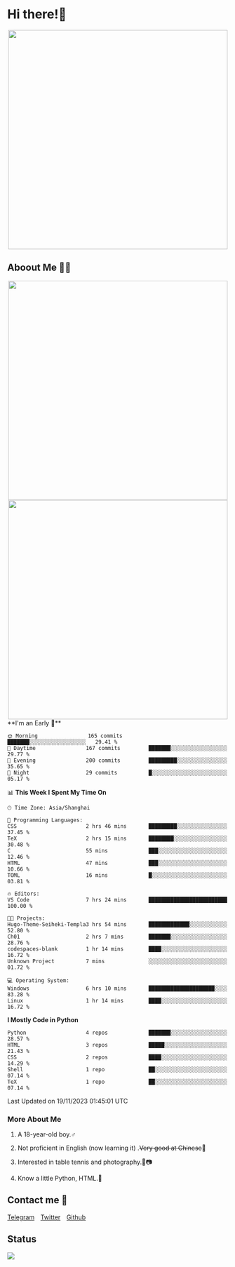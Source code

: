 # Hi there!🎉

<div align=center><img src="https://count.getloli.com/get/@Cicada000?theme=moebooru" width=500px></div>

## Aboout Me 👀💦

<div align=center>
<img src="https://github-readme-stats.vercel.app/api?username=Cicada000&show_icons=true&theme=tokyonight" width=500px>
<br>
<img src="https://github-readme-stats.vercel.app/api/top-langs/?username=Cicada000&show_icons=true&theme=tokyonight&layout=compact" width=500px>
</div>
<!--START_SECTION:waka-->
**I'm an Early 🐤** 

```text
🌞 Morning                165 commits         ███████░░░░░░░░░░░░░░░░░░   29.41 % 
🌆 Daytime                167 commits         ███████░░░░░░░░░░░░░░░░░░   29.77 % 
🌃 Evening                200 commits         █████████░░░░░░░░░░░░░░░░   35.65 % 
🌙 Night                  29 commits          █░░░░░░░░░░░░░░░░░░░░░░░░   05.17 % 
```


📊 **This Week I Spent My Time On** 

```text
🕑︎ Time Zone: Asia/Shanghai

💬 Programming Languages: 
CSS                      2 hrs 46 mins       █████████░░░░░░░░░░░░░░░░   37.45 % 
TeX                      2 hrs 15 mins       ████████░░░░░░░░░░░░░░░░░   30.48 % 
C                        55 mins             ███░░░░░░░░░░░░░░░░░░░░░░   12.46 % 
HTML                     47 mins             ███░░░░░░░░░░░░░░░░░░░░░░   10.66 % 
TOML                     16 mins             █░░░░░░░░░░░░░░░░░░░░░░░░   03.81 % 

🔥 Editors: 
VS Code                  7 hrs 24 mins       █████████████████████████   100.00 % 

🐱‍💻 Projects: 
Hugo-Theme-Seiheki-Templa3 hrs 54 mins       █████████████░░░░░░░░░░░░   52.80 % 
Ch01                     2 hrs 7 mins        ███████░░░░░░░░░░░░░░░░░░   28.76 % 
codespaces-blank         1 hr 14 mins        ████░░░░░░░░░░░░░░░░░░░░░   16.72 % 
Unknown Project          7 mins              ░░░░░░░░░░░░░░░░░░░░░░░░░   01.72 % 

💻 Operating System: 
Windows                  6 hrs 10 mins       █████████████████████░░░░   83.28 % 
Linux                    1 hr 14 mins        ████░░░░░░░░░░░░░░░░░░░░░   16.72 % 
```

**I Mostly Code in Python** 

```text
Python                   4 repos             ███████░░░░░░░░░░░░░░░░░░   28.57 % 
HTML                     3 repos             █████░░░░░░░░░░░░░░░░░░░░   21.43 % 
CSS                      2 repos             ████░░░░░░░░░░░░░░░░░░░░░   14.29 % 
Shell                    1 repo              ██░░░░░░░░░░░░░░░░░░░░░░░   07.14 % 
TeX                      1 repo              ██░░░░░░░░░░░░░░░░░░░░░░░   07.14 % 
```




 Last Updated on 19/11/2023 01:45:01 UTC
<!--END_SECTION:waka-->

### More About Me

1. A 18-year-old boy.♂

2. Not proficient in English (now learning it) .~~Very good at Chinese~~🤣

3. Interested in table tennis and photography.🏓📷

4. Know a little Python, HTML.🐍


## Contact me 💬

[Telegram](https://t.me/CicadaLYW)&emsp;[Twitter](https://twitter.com/Cicada0001)&emsp;[Github](https://github.com/Cicada000)

## Status
<img src="https://weather-icon.journeyad.repl.co/@hangzhou?v=1" align="left">







